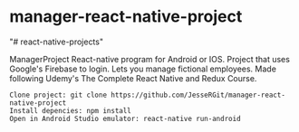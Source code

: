 # manager-react-native-project
"# react-native-projects" 

ManagerProject React-native program for Android or IOS. Project that uses Google's Firebase to login. Lets you manage fictional employees. Made following Udemy's The Complete React Native and Redux Course.

    Clone project: git clone https://github.com/JesseRGit/manager-react-native-project
    Install depencies: npm install
    Open in Android Studio emulator: react-native run-android
